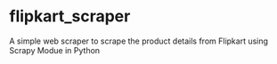 # flipkart_scraper
A simple web scraper to scrape the product details from Flipkart using Scrapy Modue in Python
